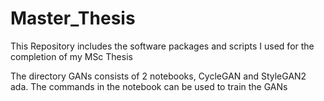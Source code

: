 # Master_Thesis
This Repository includes the software packages and scripts I used for the completion of my MSc Thesis

The directory GANs consists of 2 notebooks, CycleGAN and StyleGAN2 ada. The commands in the notebook can be used to train the GANs 
